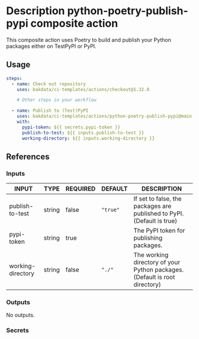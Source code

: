 # Description python-poetry-publish-pypi composite action

This composite action uses Poetry to build and publish your Python packages either on TestPyPI or PyPI.

## Usage

```yaml
steps:
  - name: Check out repository
    uses: bakdata/ci-templates/actions/checkout@1.32.0

    # Other steps in your workflow

  - name: Publish to (Test)PyPI
    uses: bakdata/ci-templates/actions/python-poetry-publish-pypi@main
    with:
      pypi-token: ${{ secrets.pypi-token }}
      publish-to-test: ${{ inputs.publish-to-test }}
      working-directory: ${{ inputs.working-directory }}
```

## References

### Inputs

<!-- AUTO-DOC-INPUT:START - Do not remove or modify this section -->

| INPUT             | TYPE   | REQUIRED | DEFAULT  | DESCRIPTION                                                                |
| ----------------- | ------ | -------- | -------- | -------------------------------------------------------------------------- |
| publish-to-test   | string | false    | `"true"` | If set to false, the packages are published to PyPI. (Default is true)     |
| pypi-token        | string | true     |          | The PyPI token for publishing packages.                                    |
| working-directory | string | false    | `"./"`   | The working directory of your Python packages. (Default is root directory) |

<!-- AUTO-DOC-INPUT:END -->

### Outputs

<!-- AUTO-DOC-OUTPUT:START - Do not remove or modify this section -->

No outputs.

<!-- AUTO-DOC-OUTPUT:END -->

### Secrets
